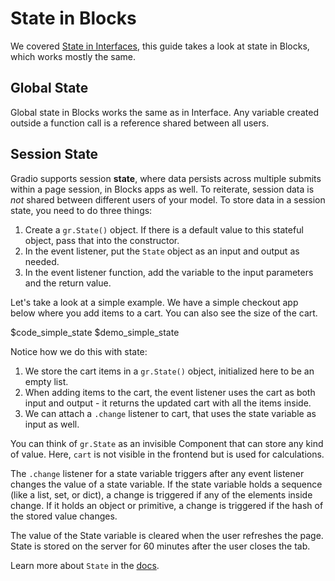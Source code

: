 # State in Blocks

We covered [State in Interfaces](https://gradio.app/interface-state), this guide takes a look at state in Blocks, which works mostly the same.

## Global State

Global state in Blocks works the same as in Interface. Any variable created outside a function call is a reference shared between all users.

## Session State

Gradio supports session **state**, where data persists across multiple submits within a page session, in Blocks apps as well. To reiterate, session data is _not_ shared between different users of your model. To store data in a session state, you need to do three things:

1. Create a `gr.State()` object. If there is a default value to this stateful object, pass that into the constructor.
2. In the event listener, put the `State` object as an input and output as needed.
3. In the event listener function, add the variable to the input parameters and the return value.

Let's take a look at a simple example. We have a simple checkout app below where you add items to a cart. You can also see the size of the cart.

$code_simple_state
$demo_simple_state

Notice how we do this with state:
1. We store the cart items in a `gr.State()` object, initialized here to be an empty list.
2. When adding items to the cart, the event listener uses the cart as both input and output - it returns the updated cart with all the items inside. 
3. We can attach a `.change` listener to cart, that uses the state variable as input as well.

You can think of `gr.State` as an invisible Component that can store any kind of value. Here, `cart` is not visible in the frontend but is used for calculations.

The `.change` listener for a state variable triggers after any event listener changes the value of a state variable. If the state variable holds a sequence (like a list, set, or dict), a change is triggered if any of the elements inside change. If it holds an object or primitive, a change is triggered if the hash of the stored value changes.  

The value of the State variable is cleared when the user refreshes the page.
State is stored on the server for 60 minutes after the user closes the tab.

Learn more about `State` in the [docs](https://gradio.app/docs/gradio/state).
